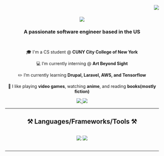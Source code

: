 <img align="right" src="https://visitor-badge.laobi.icu/badge?page_id=mislam77.mislam77" />

<h1 align="center">
    <img src="https://readme-typing-svg.herokuapp.com/?font=Press+Start+2P&color=F7F7F7&size=25&center=true&vCenter=true&width=500&height=70&duration=4000&lines=Hi+There!;+I'm+Md+Wasiul!;" />
</h1>

<h3 align="center">A passionate software engineer based in the US</h3>

<br/>

<div align="center">

 🎓 I'm a CS student @ **CUNY City College of New York**
 
 💻 I’m currently interning @ **Art Beyond Sight**
 
 ✏️ I’m currently learning **Drupal, Laravel, AWS, and Tensorflow**

 👾 I like playing **video games**, watching **anime**, and reading **books(mostly fiction)**

 </div>
 
<div align="center"> 
  <a href="mailto:islam.wasiul77@gmail.com">
    <img src="https://img.shields.io/badge/Gmail-333333?style=for-the-badge&logo=gmail&logoColor=red" />
  </a>
  <a href="https://linkedin.com/in/mdwasiul" target="_blank">
    <img src="https://img.shields.io/badge/LinkedIn-0077B5?style=for-the-badge&logo=linkedin&logoColor=white" target="_blank" />
  </a>
</div>

 <hr/>
 
<h2 align="center">⚒️ Languages/Frameworks/Tools ⚒️</h2>
<br/>
<div align="center">
    <img src="https://skillicons.dev/icons?i=python,cpp,javascript,typescript,html,css,php,java,kotlin" />
    <img src="https://skillicons.dev/icons?i=react,nextjs,nodejs,express,mui,tailwind,bootstrap,flask,firebase,mongodb" /><br>
</div>

<br/>

<hr/>

<br/>
